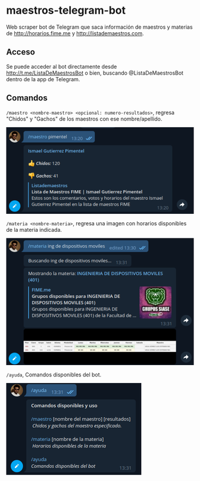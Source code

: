 # maestros-telegram-bot
Web scraper bot de Telegram que saca información de maestros y materias de http://horarios.fime.me y http://listademaestros.com.

## Acceso
Se puede acceder al bot directamente desde http://t.me/ListaDeMaestrosBot o bien, buscando @ListaDeMaestrosBot dentro de la app de Telegram.

## Comandos
`/maestro <nombre-maestro> <opcional: numero-resultados>`, regresa "Chidos" y "Gachos" de los maestros con ese nombre/apellido.

![Ejemplo maestro](examples/ejemplo1.png)


`/materia <nombre-materia>`, regresa una imagen con horarios disponibles de la materia indicada.

![Ejemplo materia](examples/ejemplo2.png)


`/ayuda`, Comandos disponibles del bot.

![Ejemplo maestro](examples/ejemplo3.png)